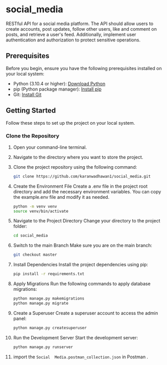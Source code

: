 
# social_media
RESTful API for a social media platform. The API should allow users to create accounts, post updates, follow other users, like and comment on posts, and retrieve a user's feed. Additionally, implement user authentication and authorization to protect sensitive operations.


## Prerequisites

Before you begin, ensure you have the following prerequisites installed on your local system:

- Python (3.10.4 or higher): [Download Python](https://www.python.org/downloads/)
- pip (Python package manager): [Install pip](https://pip.pypa.io/en/stable/installation/)
- Git: [Install Git](https://git-scm.com/downloads/)

## Getting Started

Follow these steps to set up the project on your local system.

### Clone the Repository

1. Open your command-line terminal.

2. Navigate to the directory where you want to store the project.

3. Clone the project repository using the following command:

   ```bash
   git clone https://github.com/karanwadhawan1/social_media.git

4. Create the Environment File
Create a .env file in the project root directory and add the necessary environment variables. You can copy the example.env file and modify it as needed.

   ```bash
   python -m venv venv
   source venv/bin/activate

6. Navigate to the Project Directory
Change your directory to the project folder:

   ```bash
   cd social_media

7. Switch to the main Branch
Make sure you are on the main branch:

    ```bash
    git checkout master

8. Install Dependencies
Install the project dependencies using pip:

    ```bash
    pip install -r requirements.txt

9. Apply Migrations
Run the following commands to apply database migrations:

    ```bash
    python manage.py makemigrations
    python manage.py migrate

10. Create a Superuser
Create a superuser account to access the admin panel:

    ```bash
    python manage.py createsuperuser

9. Run the Development Server
Start the development server:

    ```bash
    python manage.py runserver

10. import the `Social  Media.postman_collection.json` in Postman . 






